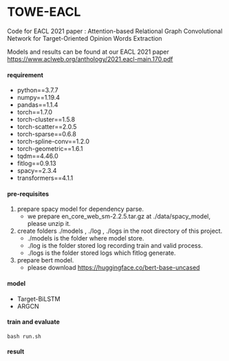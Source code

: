 # TOWE-EACL

Code for EACL 2021 paper : Attention-based Relational Graph Convolutional Network for Target-Oriented Opinion Words Extraction

Models and results can be found at our EACL 2021 paper https://www.aclweb.org/anthology/2021.eacl-main.170.pdf

#### requirement
+ python==3.7.7
+ numpy==1.19.4
+ pandas==1.1.4
+ torch==1.7.0
+ torch-cluster==1.5.8
+ torch-scatter==2.0.5
+ torch-sparse==0.6.8
+ torch-spline-conv==1.2.0
+ torch-geometric==1.6.1
+ tqdm==4.46.0
+ fitlog==0.9.13
+ spacy==2.3.4
+ transformers==4.1.1

#### pre-requisites

1. prepare spacy model for dependency parse.
    * we prepare en_core_web_sm-2.2.5.tar.gz at ./data/spacy_model, please unzip it.
2. create folders ./models , ./log , ./logs in the root directory of this project.
    * ./models is the folder where model store.
    * ./log is the folder stored log recording train and valid process.
    * ./logs is the folder stored logs which fitlog generate.
3. prepare bert model.
    * please download https://huggingface.co/bert-base-uncased

#### model

* Target-BiLSTM
* ARGCN

#### train and evaluate

`bash run.sh`

#### result
